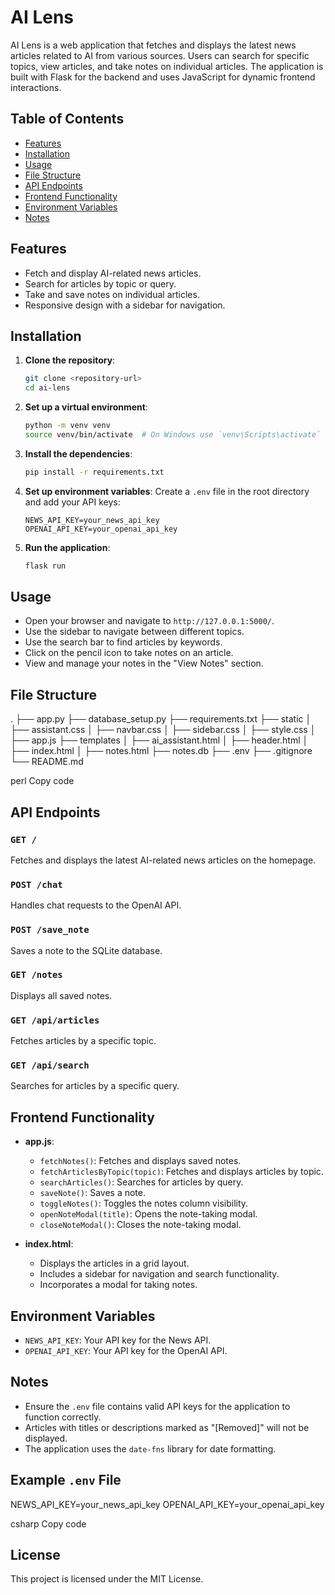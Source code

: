# AI Lens

AI Lens is a web application that fetches and displays the latest news articles related to AI from various sources. Users can search for specific topics, view articles, and take notes on individual articles. The application is built with Flask for the backend and uses JavaScript for dynamic frontend interactions.

## Table of Contents

- [Features](#features)
- [Installation](#installation)
- [Usage](#usage)
- [File Structure](#file-structure)
- [API Endpoints](#api-endpoints)
- [Frontend Functionality](#frontend-functionality)
- [Environment Variables](#environment-variables)
- [Notes](#notes)

## Features

- Fetch and display AI-related news articles.
- Search for articles by topic or query.
- Take and save notes on individual articles.
- Responsive design with a sidebar for navigation.

## Installation

1. **Clone the repository**:
    ```sh
    git clone <repository-url>
    cd ai-lens
    ```

2. **Set up a virtual environment**:
    ```sh
    python -m venv venv
    source venv/bin/activate  # On Windows use `venv\Scripts\activate`
    ```

3. **Install the dependencies**:
    ```sh
    pip install -r requirements.txt
    ```

4. **Set up environment variables**:
    Create a `.env` file in the root directory and add your API keys:
    ```
    NEWS_API_KEY=your_news_api_key
    OPENAI_API_KEY=your_openai_api_key
    ```

5. **Run the application**:
    ```sh
    flask run
    ```

## Usage

- Open your browser and navigate to `http://127.0.0.1:5000/`.
- Use the sidebar to navigate between different topics.
- Use the search bar to find articles by keywords.
- Click on the pencil icon to take notes on an article.
- View and manage your notes in the "View Notes" section.

## File Structure

.
├── app.py
├── database_setup.py
├── requirements.txt
├── static
│ ├── assistant.css
│ ├── navbar.css
│ ├── sidebar.css
│ ├── style.css
│ ├── app.js
├── templates
│ ├── ai_assistant.html
│ ├── header.html
│ ├── index.html
│ ├── notes.html
├── notes.db
├── .env
├── .gitignore
└── README.md

perl
Copy code

## API Endpoints

### `GET /`

Fetches and displays the latest AI-related news articles on the homepage.

### `POST /chat`

Handles chat requests to the OpenAI API.

### `POST /save_note`

Saves a note to the SQLite database.

### `GET /notes`

Displays all saved notes.

### `GET /api/articles`

Fetches articles by a specific topic.

### `GET /api/search`

Searches for articles by a specific query.

## Frontend Functionality

- **app.js**:
  - `fetchNotes()`: Fetches and displays saved notes.
  - `fetchArticlesByTopic(topic)`: Fetches and displays articles by topic.
  - `searchArticles()`: Searches for articles by query.
  - `saveNote()`: Saves a note.
  - `toggleNotes()`: Toggles the notes column visibility.
  - `openNoteModal(title)`: Opens the note-taking modal.
  - `closeNoteModal()`: Closes the note-taking modal.

- **index.html**:
  - Displays the articles in a grid layout.
  - Includes a sidebar for navigation and search functionality.
  - Incorporates a modal for taking notes.

## Environment Variables

- `NEWS_API_KEY`: Your API key for the News API.
- `OPENAI_API_KEY`: Your API key for the OpenAI API.

## Notes

- Ensure the `.env` file contains valid API keys for the application to function correctly.
- Articles with titles or descriptions marked as "[Removed]" will not be displayed.
- The application uses the `date-fns` library for date formatting.

## Example `.env` File

NEWS_API_KEY=your_news_api_key
OPENAI_API_KEY=your_openai_api_key

csharp
Copy code

## License

This project is licensed under the MIT License.